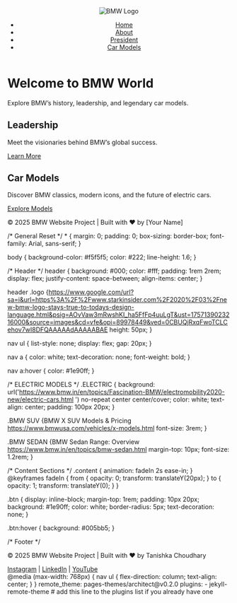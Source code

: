 <!DOCTYPE html>
<html lang="en">
<head>
  <meta charset="UTF-8">
  <meta name="viewport" content="width=device-width, initial-scale=1.0">
  <title>BMW Car Models</title>
  <link rel="https://www.google.com/url?sa=i&url=https%3A%2F%2Fcommons.wikimedia.org%2Fwiki%2FFile%3ABMW.svg&psig=AOvVaw0mk-OVNNPwAvgdnDZ8XHNo&ust=1757156182861000&source=images&cd=vfe&opi=89978449&ved=0CBIQjRxqFwoTCPCC9oC7wY8DFQAAAAAdAAAAABAE" href="https://www.google.com/url?sa=i&url=https%3A%2F%2Fcommons.wikimedia.org%2Fwiki%2FFile%3ABMW.svg&psig=AOvVaw0mk-OVNNPwAvgdnDZ8XHNo&ust=1757156182861000&source=images&cd=vfe&opi=89978449&ved=0CBIQjRxqFwoTCPCC9oC7wY8DFQAAAAAdAAAAABAE">
</head>
<body>
  <!-- Header -->
  <header>
    <img src="https://www.google.com/url?sa=i&url=https%3A%2F%2Fwww.starkinsider.com%2F2020%2F03%2Fnew-bmw-logo-stays-true-to-todays-design-language.html&psig=AOvVaw1mMti1rzU-JO7n8WD8Cojj&ust=1757137979574000&source=images&cd=vfe&opi=89978449&ved=0CBUQjRxqFwoTCKDnoZn3wI8DFQAAAAAdAAAAABAK" alt="BMW Logo" class="logo">
    <nav>
      <ul>
        <li><a href="https://www.google.com/url?sa=i&url=https%3A%2F%2Fwww.bmw.com%2Fen%2Findex.html&psig=AOvVaw2v9NUF8J8KBdiSELfHcEQn&ust=1757140014814000&source=images&cd=vfe&opi=89978449&ved=0CBUQjRxqFwoTCNCLvuT-wI8DFQAAAAAdAAAAABAE">Home</a></li>
        <li><a href="https://www.google.com/url?sa=i&url=https%3A%2F%2Fwww.mensxp.com%2Ffine-living%2Fauto%2F22527-10-things-about-bmw-you-must-know.html&psig=AOvVaw3lC72fZkbqgFymzBdQcJIn&ust=1757140048395000&source=images&cd=vfe&opi=89978449&ved=0CBUQjRxqFwoTCJi59_P-wI8DFQAAAAAdAAAAABAE">About</a></li>
        <li><a href="https://www.press.bmwgroup.com/india/article/detail/T0451239EN/mr-hardeep-singh-brar-appointed-as-president-and-chief-executive-officer-of-bmw-group-india?language=en">President</a></li>
        <li><a href="https://www.bmw.in/en/all-models.html">Car Models</a></li>
      </ul>
    </nav>
  </header>
    <h1>Welcome to BMW World</h1>
    <p>Explore BMW’s history, leadership, and legendary car models.</p>
  </section>

  <!-- Sections -->
  <section class="content">
    <h2>Leadership</h2>
    <p>Meet the visionaries behind BMW’s global success.</p>
    <a href="https://www.bmwgroup.com/en/company/leadership-and-governance.html" class="btn">Learn More</a>
  </section>

  <section class="content">
    <h2>Car Models</h2>
    <p>Discover BMW classics, modern icons, and the future of electric cars.</p>
    <a href="https://www.bmw.in/en/all-models.html" class="btn">Explore Models</a>
  </section>

  <!-- Footer -->
  <footer>
    <p>© 2025 BMW Website Project | Built with ❤️ by [Your Name]</p>
  </footer>
</body>
</html>
  /* General Reset */
* {
  margin: 0;
  padding: 0;
  box-sizing: border-box;
  font-family: Arial, sans-serif;
}

body {
  background-color: #f5f5f5;
  color: #222;
  line-height: 1.6;
}

/* Header */
header {
  background: #000;
  color: #fff;
  padding: 1rem 2rem;
  display: flex;
  justify-content: space-between;
  align-items: center;
}

header .logo {https://www.google.com/url?sa=i&url=https%3A%2F%2Fwww.starkinsider.com%2F2020%2F03%2Fnew-bmw-logo-stays-true-to-todays-design-language.html&psig=AOvVaw3mRwshKI_ha5FfFp4uuLgT&ust=1757139023216000&source=images&cd=vfe&opi=89978449&ved=0CBUQjRxqFwoTCLCehov7wI8DFQAAAAAdAAAAABAE
  height: 50px;
}

nav ul {
  list-style: none;
  display: flex;
  gap: 20px;
}

nav a {
  color: white;
  text-decoration: none;
  font-weight: bold;
}

nav a:hover {
  color: #1e90ff;
}

/* ELECTRIC MODELS */
.ELECTRIC {
  background: url('https://www.bmw.in/en/topics/Fascination-BMW/electromobility2020-new/electric-cars.html
') no-repeat center center/cover;
  color: white;
  text-align: center;
  padding: 100px 20px;
}

.BMW SUV {BMW X SUV Models & Pricing https://www.bmwusa.com/vehicles/x-models.html
  font-size: 3rem;
}

.BMW SEDAN {BMW Sedan Range: Overview https://www.bmw.in/en/topics/bmw-sedan.html
  margin-top: 10px;
  font-size: 1.2rem;
}

/* Content Sections */
.content {
  animation: fadeIn 2s ease-in;
}
@keyframes fadeIn {
  from { opacity: 0; transform: translateY(20px); }
  to { opacity: 1; transform: translateY(0); }
}

.btn {
  display: inline-block;
  margin-top: 1rem;
  padding: 10px 20px;
  background: #1e90ff;
  color: white;
  border-radius: 5px;
  text-decoration: none;
}

.btn:hover {
  background: #005bb5;
}

/* Footer */
<footer>
  <p>© 2025 BMW Website Project | Built with ❤️ by Tanishka Choudhary</p>
  <a href="https://www.instagram.com/bmw/">Instagram</a> | <a href="https://www.linkedin.com/company/bmw-group/">LinkedIn</a> | <a href="https://www.youtube.com/user/BMW">YouTube</a>
</footer>
@media (max-width: 768px) {
  nav ul {
    flex-direction: column;
    text-align: center;
  }
}
remote_theme: pages-themes/architect@v0.2.0
plugins:
- jekyll-remote-theme # add this line to the plugins list if you already have one
